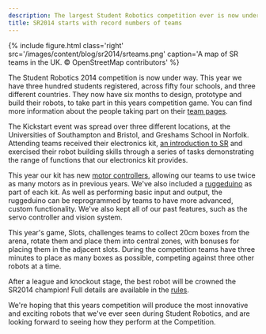 ```yaml
---
description: The largest Student Robotics competition ever is now underway!
title: SR2014 starts with record numbers of teams
---
```

{% include figure.html 
           class='right'
           src='/images/content/blog/sr2014/srteams.png'
           caption='A map of SR teams in the UK. &copy; OpenStreetMap contributors' %}

The Student Robotics 2014 competition is now under way. This year we have
three hundred students registered, across fifty four schools, and three
different countries. They now have six months to design, prototype and build
their robots, to take part in this years competition game. You can find more
information about the people taking part on their [team pages](/teams).

The Kickstart event was spread over three different locations, at the
Universities of Southampton and Bristol, and Greshams School in Norfolk.
Attending teams received their electronics kit,
[an introduction to SR](http://youtu.be/MWb3JalwaUM)
and exercised their robot
building skills through a series of tasks demonstrating the range of
functions that our electronics kit provides.

This year our kit has new [motor controllers](/blog/2013-10-02-sr2014_mcv4), allowing our teams to use twice as many
motors as in previous years. We've also included a [ruggeduino](https://studentrobotics.org/docs/kit/ruggeduino) as part of each kit.  As well as
performing basic input and output, the ruggeduino can be reprogrammed by teams to have more advanced, custom
functionality.  We've also kept all of our past features, such as the servo controller and vision system.

This year's game, Slots, challenges teams to collect 20cm boxes from the arena,
rotate them and place them into central zones, with bonuses for placing them in
the adjacent slots. During the competition teams have three minutes to place as many boxes as possible, competing 
against three other robots at a time.

After a league and knockout stage, the best robot will be crowned the SR2014
champion! Full details are available in the [rules](https://studentrobotics.org/docs/rules).

We're hoping that this years competition will produce the most innovative and
exciting robots that we've ever seen during Student Robotics, and are looking
forward to seeing how they perform at the Competition.
